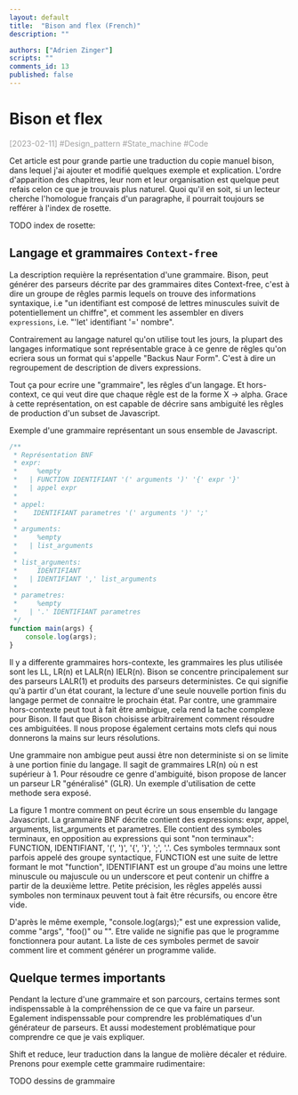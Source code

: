 ```yaml
---
layout: default
title:  "Bison and flex (French)"
description: ""

authors: ["Adrien Zinger"]
scripts: ""
comments_id: 13
published: false
---
```


# Bison et flex
<span style="color: #A0A0A0">[2023-02-11] \#Design_pattern \#State_machine \#Code

Cet article est pour grande partie une traduction
du copie manuel bison, dans lequel j'ai ajouter
et modifié quelques exemple et explication. L'ordre
d'apparition des chapitres, leur nom et leur organisation
est quelque peut refais celon ce que je trouvais plus
naturel. Quoi qu'il en soit, si un lecteur cherche
l'homologue français d'un paragraphe, il pourrait
toujours se refférer à l'index de rosette.

TODO index de rosette:

## Langage et grammaires `Context-free`

La description requière la représentation d'une grammaire.
Bison, peut générer des parseurs décrite par des
grammaires dites Context-free, c'est à dire un groupe
de rêgles parmis lequels on trouve des informations syntaxique,
i.e "un identifiant est composé de lettres minuscules suivit
de potentiellement un chiffre",
et comment les assembler en divers `expressions`,
i.e. "'let' identifiant '=' nombre".

Contrairement au langage naturel qu'on utilise tout les
jours, la plupart des langages informatique sont représentable
grace à ce genre de rêgles qu'on ecriera sous un format
qui s'appelle "Backus Naur Form". C'est à dire un regroupement
de description de divers expressions.

Tout ça pour ecrire une "grammaire", les rêgles d'un langage.
Et hors-context, ce qui veut dire que chaque rêgle est de la
forme X -> alpha. Grace à cette représentation, on est capable
de décrire sans ambiguité les rêgles de production d'un subset
de Javascript.

Exemple d'une grammaire représentant un sous ensemble de
Javascript.
```js
/**
 * Représentation BNF
 * expr:
 *     %empty
 *   | FUNCTION IDENTIFIANT '(' arguments ')' '{' expr '}'
 *   | appel expr
 *  
 * appel:
 *    IDENTIFIANT parametres '(' arguments ')' ';'
 *  
 * arguments:
 *     %empty
 *   | list_arguments
 *  
 * list_arguments:
 *     IDENTIFIANT
 *   | IDENTIFIANT ',' list_arguments
 *  
 * parametres:
 *     %empty
 *   | '.' IDENTIFIANT parametres
 */
function main(args) {
    console.log(args);
}
```

Il y a differente grammaires hors-contexte, les grammaires les plus
utilisée sont les LL, LR(n) et LALR(n) IELR(n). Bison se concentre
principalement sur des parseurs LALR(1) et produits des parseurs
deterministes. Ce qui
signifie qu'à partir d'un état courant, la lecture d'une seule
nouvelle portion finis du langage permet de connaitre le prochain état.
Par contre, une grammaire hors-contexte peut tout à fait être
ambigue, cela rend la tache complexe pour Bison. Il faut que Bison
choisisse arbitrairement comment résoudre ces ambiguitées. Il nous
propose également certains mots clefs qui nous donnerons la mains
sur leurs résolutions.

Une grammaire non ambigue peut aussi être
non deterministe si on se limite à une portion
finie du langage. Il sagit de grammaires LR(n)
où n est supérieur à 1. Pour résoudre ce genre
d'ambiguité, bison propose de lancer un parseur
LR "généralisé" (GLR). Un exemple d'utilisation
de cette methode sera exposé.

La figure 1 montre comment on peut écrire un sous ensemble
du langage Javascript. La grammaire BNF décrite contient
des expressions: expr, appel, arguments, list_arguments et
parametres. Elle contient des symboles terminaux, en
opposition au expressions qui sont "non terminaux":
FUNCTION, IDENTIFIANT, '(', ')', '{', '}', ';', '.'. Ces symboles
termnaux sont parfois appelé des groupe syntactique,
FUNCTION est une suite de lettre formant le mot "function",
IDENTIFIANT est un groupe d'au moins une lettre minuscule
ou majuscule ou un underscore et peut contenir un chiffre
a partir de la deuxième lettre.
Petite précision, les rêgles appelés aussi symboles
non terminaux peuvent tout à fait être récursifs, ou
encore être vide.

D'après le même exemple, "console.log(args);" est une
expression valide, comme "args", "foo()" ou "". Etre valide
ne signifie pas que le programme fonctionnera pour autant.
La liste de ces symboles permet de savoir comment lire et comment
générer un programme valide.

## Quelque termes importants

Pendant la lecture d'une grammaire et son parcours, certains
termes sont indispenssable à la compréhenssion de ce que va
faire un parseur. Egalement indispenssable pour comprendre
les problématiques d'un générateur de parseurs. Et aussi
modestement problématique pour comprendre ce que je vais
expliquer.

Shift et reduce, leur traduction dans la langue de molière
décaler et réduire. Prenons pour exemple cette grammaire
rudimentaire:

TODO dessins de grammaire